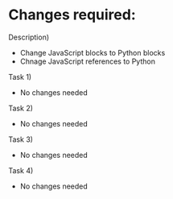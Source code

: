 # Changes required:

Description)
- Change JavaScript blocks to Python blocks
- Chnage JavaScript references to Python

Task 1)
- No changes needed

Task 2)
- No changes needed

Task 3)
- No changes needed

Task 4)
- No changes needed
